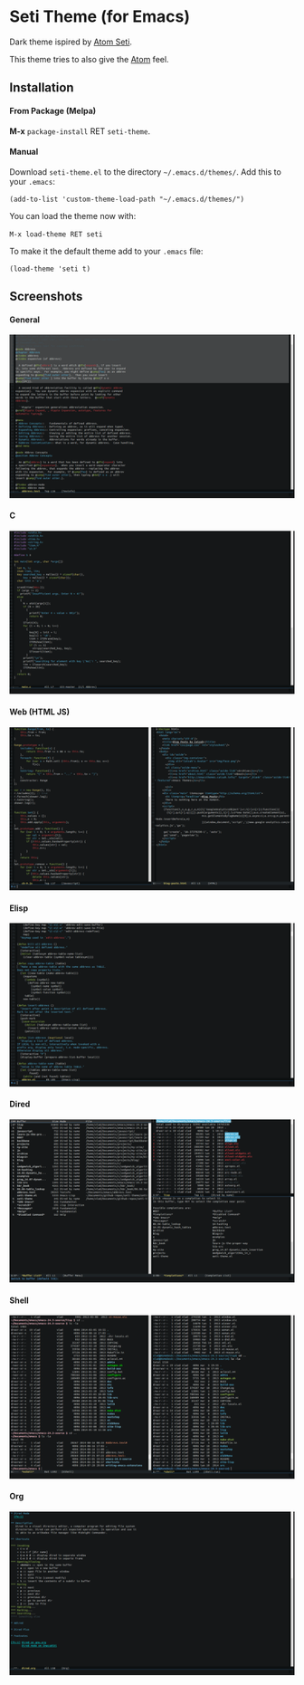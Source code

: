 Seti Theme (for Emacs)
======================

Dark theme ispired by [Atom Seti](https://github.com/jesseweed/seti-ui).

This theme tries to also give the [Atom](https://github.com/atom/atom) feel.

Installation
-----------
#### From Package (Melpa)

**M-x** `package-install` RET `seti-theme`.

#### Manual

Download `seti-theme.el` to the directory `~/.emacs.d/themes/`. Add this to your
`.emacs`:

```elisp
(add-to-list 'custom-theme-load-path "~/.emacs.d/themes/")
```

You can load the theme now with:

`M-x load-theme RET seti`

To make it the default theme add to your `.emacs` file:

```elisp
(load-theme 'seti t)
```

Screenshots
-----------

#### General
![General](/img/seti-general.png)
#### C
![C](/img/seti-c.png)
#### Web (HTML JS)
![Web](/img/seti-web.png)
#### Elisp
![Elisp](/img/seti-elisp.png)
#### Dired
![Dired](/img/seti-dired.png)
#### Shell
![Shell](/img/seti-shell.png)
#### Org
![Org](/img/seti-org.png)
